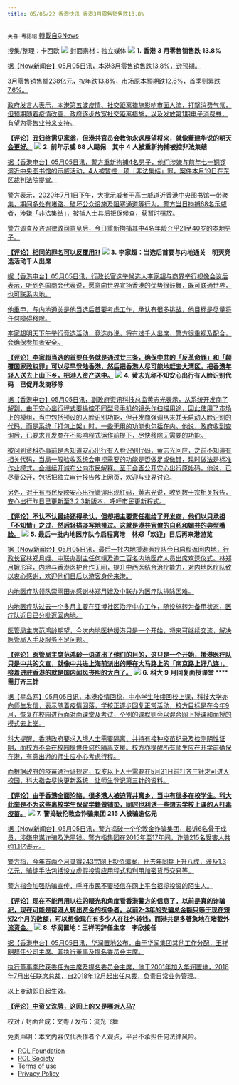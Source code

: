 ```yaml
---
title: 05/05/22 香港快讯 香港3月零售销售跌13.8%
---
```

`英喜-粵語組` [轉載自GNews](https://gnews.org/zh-hans/2475095/)

搜集/整理：卡西欧
 ![](https://assets.gnews.org/wp-content/uploads/2022/05/0505fenmian.jpg) 
封面素材：独立媒体
 ![](https://assets.gnews.org/wp-content/uploads/2022/05/2022-05-05-1.png) 
**1.** **香港** **3** **月零售销售跌** **13.8%**
 
[据【Now新闻台】05月05日讯，本港3月零售销售跌13.8%，逊预期。](https://news.now.com/home/finance/player?newsId=474979)
 
[3月零售销售额238亿元，按年跌13.8%，市场原本预期跌12.6%，首季则累跌7.6%。](https://news.now.com/home/finance/player?newsId=474979)
 
[政府发言人表示，本港第五波疫情、社交距离措施影响市面人流，打撃消费气氛，但预期随着疫情改善，政府逐步放宽社交距离措施，以及发放第1期电子消费券，有望为零售业带来支持。](https://news.now.com/home/finance/player?newsId=474979)
 
**[【评论】丑妇终需见家翁，但港共官员会教你永远展望将来，就像董建华说的明天会更好。](https://news.now.com/home/finance/player?newsId=474979)**
 ![](https://assets.gnews.org/wp-content/uploads/2022/05/2022-05-05-2.png) 
**2.** **前年示威** **68** **人踢保　其中** **4** **人被重新拘捕被控非法集结**
 
[据【香港电台】05月05日讯，警方重新拘捕4名男子，他们涉嫌与前年七一铜锣湾近中央图书馆的示威活动，4人被暂控一项「非法集结」罪，案件本月19日在东区裁判法院提堂。](https://news.rthk.hk/rthk/ch/component/k2/1647164-20220505.htm)
 
[警方表示，2020年7月1日下午，大批示威者于高士威道近香港中央图书馆一带聚集，期间多处有堵路、破坏公众设施及阻塞通道等行为。警方当日拘捕68名示威者，涉嫌「非法集结」，被捕人士其后拒保候查，获暂时䆁放。](https://news.rthk.hk/rthk/ch/component/k2/1647164-20220505.htm)
 
[警方调查及咨询律政司意见后，今日重新拘捕其中4名年龄介乎21至40岁的本地男子。](https://news.rthk.hk/rthk/ch/component/k2/1647164-20220505.htm)
 
**[【评论】相同的罪名可以反覆用?!](https://news.rthk.hk/rthk/ch/component/k2/1647164-20220505.htm)**
 ![](https://assets.gnews.org/wp-content/uploads/2022/05/2022-05-05-3.png) 
**3.** **李家超：当选后首要与内地通关　明天竞选活动千人出席**
 
[据【香港电台】05月05日讯，行政长官选举候选人李家超与商界举行视像会议后表示，听到外国商会代表说，愿意向世界宣扬香港的优势很鼓舞，既可联通世界，也可联系内地。](https://news.rthk.hk/rthk/ch/component/k2/1647177-20220505.htm)
 
[他重申，与内地通关是他当选后首要考虑工作，承认有很多挑战，他目标是尽量将任何障碍移除。](https://news.rthk.hk/rthk/ch/component/k2/1647177-20220505.htm)
 
[李家超明天下午举行竞选活动，竞选办说，将有过千人出席，警方很重视及配合，会确保参加者安全。](https://news.rthk.hk/rthk/ch/component/k2/1647177-20220505.htm)
 
**[【评论】李家超当选的首要任务就是通过廿三条，确保中共的「反革命罪」和「颠覆国家政权罪」可以尽早登陆香港，然后把香港人尽可能地赶去大湾区，把香港年轻人送去上山下乡，把港人资产送中。](https://news.rthk.hk/rthk/ch/component/k2/1647177-20220505.htm)**
 ![](https://assets.gnews.org/wp-content/uploads/2022/05/2022-05-05-4.png) 
**4.** **黄志光称不知安心出行有人脸识别代码　已促开发商移除**
 
[据【香港电台】05月05日讯，副政府资讯科技总监黄志光表示，从系统开发商了解到，由于安心出行程式要操控不同型号手机的镜头作扫描用途，因此使用了市场上的模组，当中包括预设的人脸识别功能，但开发商强调从来并无启动人脸识别的代码，而是系统「打包上架」时，一些无用的功能也包括在内。他说，政府收到查询后，已要求开发商在不影响程式运作前提下，尽快移除无需要的功能。](https://news.rthk.hk/rthk/ch/component/k2/1647100-20220505.htm)
 
[被问到资科办事前是否知道安心出行有人脸识别代码，黄志光回应，之前不知道有相关代码，当局一般验收系统会审视需要的功能是否做足或做错，现时做法是标准作业模式，会继续开诚布公向市民解释。至于会否公开安心出行原始码，他说，已尽量公开，包括把独立审计报告放上网页，欢迎与业界讨论。](https://news.rthk.hk/rthk/ch/component/k2/1647100-20220505.htm)
 
[另外，对于有市民反映安心出行错误出现红码，黄志光说，收到数十宗相关报告，安心出行昨日已更新至3.2.3新版本，呼吁市民更新程式。](https://news.rthk.hk/rthk/ch/component/k2/1647100-20220505.htm)
 
**[【评论】不认不认最终还得承认，但却把主要责任推给了开发商，他们以只承担「不知情」之过，然后轻描淡写地带过。这就是港共官僚的自私和媚共的典型嘴脸。](https://news.rthk.hk/rthk/ch/component/k2/1647100-20220505.htm)**
 ![](https://assets.gnews.org/wp-content/uploads/2022/05/2022-05-05-5.png) 
**5.** **最后一批内地医疗队今启程离港　林郑「欢迎」日后再来港游览**
 
[据【Now新闻台】05月05日讯，最后一批内地援港医疗队今日启程返回内地，行政长官林郑月娥、中联办副主任何靖及逾二百名内地医疗人员出席欢送仪式。林郑月娥形容，内地与香港医护合作无间，提升中西医结合治疗能力，对内地医疗队致以衷心感谢，欢迎他们日后以游客身份来港。](https://news.now.com/home/local/player?newsId=474970)
 
[内地医疗队领队崇雨田亦感谢林郑月娥及中联办为医疗队排除困难。](https://news.now.com/home/local/player?newsId=474970)
 
[内地医疗队过去一个多月主要在亚博社区治疗中心工作，随设施转为备用状态，医疗队近日已分批返回内地。](https://news.now.com/home/local/player?newsId=474970)
 
[医管局主席范鸿龄期望，今次内地医护援港只是一个开始，将来可继续交流，解决医管局人手及服务不足问题。](https://news.now.com/home/local/player?newsId=474970)
 
**[【评论】医管局主席范鸿龄一语道出了他们的目的，这只是一个开始，援港医疗队只是中共的文宣，就像中共进上海前派出的睡在大马路上的「南京路上好八连」，接着进驻香港的就是国内闻风丧胆的大白了。](https://news.now.com/home/local/player?newsId=474970)**
 ![](https://assets.gnews.org/wp-content/uploads/2022/05/2022-05-05-6.png) 
**6.** **科大** **9** **月回复面授课堂** **** **需打齐三针**
 
[据【星岛网】05月05日讯，本港疫情回稳，中小学生陆续回校上课，科技大学亦向师生发信，表示随着疫情回落，学校正逐步回复正常活动，校方目标是在今年9月，恢复在校园进行面对面课堂及考试，个别的课程则会以混合网上授课和面授的模式去上堂。](https://std.stheadline.com/realtime/article/1834702/即時-港聞-科大9月回復面授課堂-需打齊三針)
 
[科大提醒，香港政府要求入境人士需要隔离、并持有接种疫苗纪录及检测阴性证明，而校方不会在校园提供任何的隔离支援。校方亦提醒所有师生应在开学前确保在港，有意出游的师生应小心考虑行程。](https://std.stheadline.com/realtime/article/1834702/即時-港聞-科大9月回復面授課堂-需打齊三針)
 
[而根据政府的疫苗通行证规定，12岁以上人士需要在5月31日前打齐三针才可进入校园，科大指会尽快更新系统，让师生登记第三针的资料。](https://std.stheadline.com/realtime/article/1834702/即時-港聞-科大9月回復面授課堂-需打齊三針)
 
**[【评论】由于香港全面沦陷，很多港人被迫背井离乡，当中有很多在校学生。科大此举是不为这些离校学生保留学籍做铺垫，同时也利诱一些想去学校上课的人打毒疫苗。](https://std.stheadline.com/realtime/article/1834702/即時-港聞-科大9月回復面授課堂-需打齊三針)**
 ![](https://assets.gnews.org/wp-content/uploads/2022/05/2022-05-05-7.png) 
**7.** **警捣破伦敦金诈骗集团** **215** **人被骗逾亿元**
 
[据【Now新闻台】05月05日讯，警方捣破一个伦敦金诈骗集团，起诉6名骨干成员，涉嫌串谋诈骗及洗黑钱。警方指集团在2015年至17年间，诈骗215名受害人共约1.1亿港元。](https://news.now.com/home/local/player?newsId=474933)
 
[警方指，今年首两个月录得243宗网上投资骗案，比去年同期上升八成，涉及1.3亿元，骗徒手法包括设立虚假投资应用程式和利用加密货币交易等。](https://news.now.com/home/local/player?newsId=474933)
 
[警方指会加强防骗宣传，呼吁市民不要轻信在网上平台招揽投资的陌生人。](https://news.now.com/home/local/player?newsId=474933)
 
**[【评论】现在不能再用以往的眼光和角度看香港警方的信息了，以前是真的诈骗犯，现在可能是帮港人转出资金的抗争者。以前2-3年的受骗总金额只等于现在短短2个月的数额，可以想像现在有多少人在往外转钱，而港共是多著急地在堵截外流资金。](https://news.now.com/home/local/player?newsId=474933)**
 ![](https://assets.gnews.org/wp-content/uploads/2022/05/2022-05-05-8.png) 
**8.** **华润置地：王祥明辞任主席　李欣接任**
 
[据【香港电台】05月05日讯，华润置地公布，由于华润集团其他工作分配，王祥明辞任公司主席、非执行董事及提名委员会主席。](https://news.rthk.hk/rthk/ch/component/k2/1647156-20220505.htm)
 
[执行董事李欣获委任为主席及提名委员会主席，他于2001年加入华润置地，2016年7月出任联席总裁，自2018年12月起出任总裁，负责日常业务管理。](https://news.rthk.hk/rthk/ch/component/k2/1647156-20220505.htm)
 
[以上变动即日起生效。](https://news.rthk.hk/rthk/ch/component/k2/1647156-20220505.htm)
 
**[【评论】中资又洗牌，这回上的又是哪派人马?](https://news.rthk.hk/rthk/ch/component/k2/1647156-20220505.htm)**
 
校对 / 封面合成：文粤 / 发布：流光飞舞

免责声明：本文内容仅代表作者个人观点，平台不承担任何法律风险。
  
- [ROL Foundation](https://rolfoundation.org/)
- [ROL Society](https://rolsociety.org/)
- [Terms of use](https://gnews.org/terms-of-use-3/)
- [Privacy Policy](https://gnews.org/privacy-policy/)

